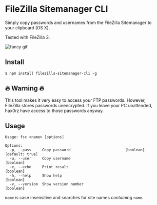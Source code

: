 # FileZilla Sitemanager CLI

Simply copy passwords and usernames from the FileZilla Sitemanager to your clipboard (OS X).

Tested with FileZilla 3.

![fancy gif](https://cloud.githubusercontent.com/assets/4227520/13131059/4f983cb2-d5e9-11e5-8e60-1332dcf6df1d.gif)

## Install

```
$ npm install filezilla-sitemanager-cli -g
```

## 🔥 Warning 🔥

This tool makes it very easy to access your FTP passwords. However, FileZilla stores passwords unencrypted. If you leave your PC unattended, hax0rz have access to those passwords anyway.

## Usage

```
Usage: fsc <name> [options]

Options:
  -p, --pass     Copy password                         [boolean] [default: true]
  -u, --user     Copy username                                         [boolean]
  -e, --echo     Print result                                          [boolean]
  -h, --help     Show help                                             [boolean]
  -v, --version  Show version number                                   [boolean]
```

`name` is case insensitive and searches for site names *containing* `name`.
